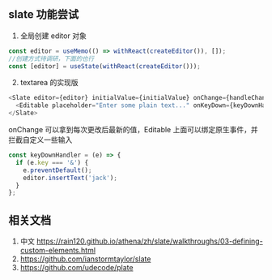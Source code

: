 ## slate 功能尝试

1.  全局创建 editor 对象

```js
const editor = useMemo(() => withReact(createEditor()), []);
//创建方式待调研，下面的也行
const [editor] = useState(withReact(createEditor()));
```

2. textarea 的实现版

```js
<Slate editor={editor} initialValue={initialValue} onChange={handleChange}>
  <Editable placeholder="Enter some plain text..." onKeyDown={keyDownHandler} />
</Slate>
```

onChange 可以拿到每次更改后最新的值，Editable 上面可以绑定原生事件，并拦截自定义一些输入

```js
const keyDownHandler = (e) => {
  if (e.key === '&') {
    e.preventDefault();
    editor.insertText('jack');
  }
};
```

## 相关文档

1. 中文 https://rain120.github.io/athena/zh/slate/walkthroughs/03-defining-custom-elements.html
2. https://github.com/ianstormtaylor/slate
3. https://github.com/udecode/plate
